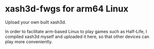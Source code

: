 # xash3d-fwgs for arm64 Linux
Upload your own built xash3d.

In order to facilitate arm-based Linux to play games such as Half-Life, I compiled xash3d myself and uploaded it here, so that other devices can play more conveniently.
